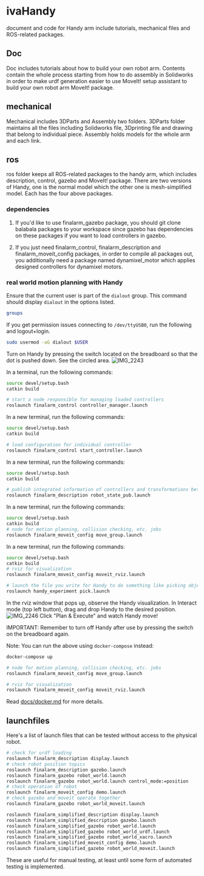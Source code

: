 # ivaHandy

document and code for Handy arm include tutorials, mechanical files and ROS-related packages.

## Doc

Doc includes tutorials about how to build your own robot arm. Contents contain the whole process starting from
how to do assembly in Solidworks in order to make urdf generation easier to use MoveIt! setup assistant to build
your own robot arm MoveIt! package.

## mechanical

Mechanical includes 3DParts and Assembly two folders. 3DParts folder maintains all the files including Solidworks file,
3Dprinting file and drawing that belong to individual piece. Assembly holds models for the whole arm and each link.

## ros

ros folder keeps all ROS-related packages to the handy arm, which includes description, control, gazebo and MoveIt! package.
There are two versions of Handy, one is the normal model which the other one is mesh-simplified model. Each has the four above packages.

### dependencies

1. If you'd like to use finalarm_gazebo package, you should git clone balabala packages to your workspace since gazebo has dependencies on these packages if you want to load controllers in gazebo.

2. If you just need finalarm_control, finalarm_description and finalarm_moveit_config packages, in order to compile all packages out, you additionally need a package named dynamixel_motor which applies designed controllers for dynamixel motors.

### real world motion planning with Handy

Ensure that the current user is part of the `dialout` group. This command should display ```dialout``` in the options listed.
```bash
groups
```

If you get permission issues connecting to `/dev/ttyUSB0`, run the following and logout+login.

```bash
sudo usermod -aG dialout $USER
```

Turn on Handy by pressing the switch located on the breadboard so that the dot is pushed down. See the circled area.
![IMG_2243](https://github.com/azheng987/azheng_ws/assets/53787993/dd0f6739-4662-44b3-9ee9-8d6ab33398a5)

In a terminal, run the following commands:
```bash
source devel/setup.bash
catkin build

# start a node responsible for managing loaded controllers
roslaunch finalarm_control controller_manager.launch
```

In a new terminal, run the following commands:
```bash
source devel/setup.bash
catkin build

# load configuration for individual controller
roslaunch finalarm_control start_controller.launch
```

In a new terminal, run the following commands:
```bash
source devel/setup.bash
catkin build

# publish integrated information of controllers and transformations between links
roslaunch finalarm_description robot_state_pub.launch
```

In a new terminal, run the following commands:
```bash
source devel/setup.bash
catkin build
# node for motion planning, collision checking, etc. jobs
roslaunch finalarm_moveit_config move_group.launch
```

In a new terminal, run the following commands:
```bash
source devel/setup.bash
catkin build
# rviz for visualization
roslaunch finalarm_moveit_config moveit_rviz.launch

# launch the file you write for Handy to do something like picking object
roslaunch handy_experiment pick.launch
```

In the rviz window that pops up, observe the Handy visualization. In Interact mode (top left button), drag and drop Handy to the desired position. 
![IMG_2246](https://github.com/azheng987/azheng_ws/assets/53787993/00766c2a-d97f-4a7f-9983-dfe519fbba5e)
Click "Plan & Execute" and watch Handy move!

IMPORTANT: Remember to turn off Handy after use by pressing the switch on the breadboard again.

Note: You can run the above using `docker-compose` instead:

```bash
docker-compose up

# node for motion planning, collision checking, etc. jobs
roslaunch finalarm_moveit_config move_group.launch

# rviz for visualization
roslaunch finalarm_moveit_config moveit_rviz.launch
```

Read [docs/docker.md](docs/docker.md) for more details.

## launchfiles

Here's a list of launch files that can be tested without access to the physical robot.

```bash
# check for urdf loading
roslaunch finalarm_description display.launch
# check robot position topics
roslaunch finalarm_description gazebo.launch
roslaunch finalarm_gazebo robot_world.launch
roslaunch finalarm_gazebo robot_world.launch control_mode:=position
# check operation of robot
roslaunch finalarm_moveit_config demo.launch
# check gazebo and moveit operate together
roslaunch finalarm_gazebo robot_world_moveit.launch

roslaunch finalarm_simplified_description display.launch
roslaunch finalarm_simplified_description gazebo.launch
roslaunch finalarm_simplified_gazebo robot_world.launch
roslaunch finalarm_simplified_gazebo robot_world_urdf.launch
roslaunch finalarm_simplified_gazebo robot_world_xacro.launch
roslaunch finalarm_simplified_moveit_config demo.launch
roslaunch finalarm_simplified_gazebo robot_world_moveit.launch
```

These are useful for manual testing, at least until some form of automated testing is implemented.
